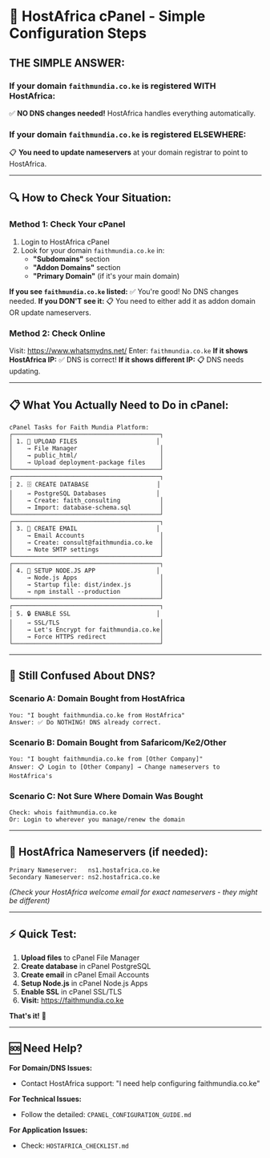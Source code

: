 # 🎯 HostAfrica cPanel - Simple Configuration Steps

## **THE SIMPLE ANSWER:**

### **If your domain `faithmundia.co.ke` is registered WITH HostAfrica:**
✅ **NO DNS changes needed!** HostAfrica handles everything automatically.

### **If your domain `faithmundia.co.ke` is registered ELSEWHERE:**
📋 **You need to update nameservers** at your domain registrar to point to HostAfrica.

---

## 🔍 **How to Check Your Situation:**

### **Method 1: Check Your cPanel**
1. Login to HostAfrica cPanel
2. Look for your domain `faithmundia.co.ke` in:
   - **"Subdomains"** section
   - **"Addon Domains"** section
   - **"Primary Domain"** (if it's your main domain)

**If you see `faithmundia.co.ke` listed:** ✅ You're good! No DNS changes needed.
**If you DON'T see it:** 📋 You need to either add it as addon domain OR update nameservers.

### **Method 2: Check Online**
Visit: https://www.whatsmydns.net/
Enter: `faithmundia.co.ke`
**If it shows HostAfrica IP:** ✅ DNS is correct!
**If it shows different IP:** 📋 DNS needs updating.

---

## 📋 **What You Actually Need to Do in cPanel:**

```
cPanel Tasks for Faith Mundia Platform:
┌─────────────────────────────────────────┐
│ 1. 📁 UPLOAD FILES                      │
│    → File Manager                       │
│    → public_html/                       │
│    → Upload deployment-package files    │
└─────────────────────────────────────────┘
┌─────────────────────────────────────────┐
│ 2. 🗄️ CREATE DATABASE                   │
│    → PostgreSQL Databases              │
│    → Create: faith_consulting           │
│    → Import: database-schema.sql        │
└─────────────────────────────────────────┘
┌─────────────────────────────────────────┐
│ 3. 📧 CREATE EMAIL                      │
│    → Email Accounts                     │
│    → Create: consult@faithmundia.co.ke  │
│    → Note SMTP settings                 │
└─────────────────────────────────────────┘
┌─────────────────────────────────────────┐
│ 4. 🔧 SETUP NODE.JS APP                 │
│    → Node.js Apps                       │
│    → Startup file: dist/index.js        │
│    → npm install --production           │
└─────────────────────────────────────────┘
┌─────────────────────────────────────────┐
│ 5. 🔒 ENABLE SSL                        │
│    → SSL/TLS                            │
│    → Let's Encrypt for faithmundia.co.ke│
│    → Force HTTPS redirect               │
└─────────────────────────────────────────┘
```

---

## 🤔 **Still Confused About DNS?**

### **Scenario A: Domain Bought from HostAfrica**
```
You: "I bought faithmundia.co.ke from HostAfrica"
Answer: ✅ Do NOTHING! DNS already correct.
```

### **Scenario B: Domain Bought from Safaricom/Ke2/Other**
```
You: "I bought faithmundia.co.ke from [Other Company]"
Answer: 📋 Login to [Other Company] → Change nameservers to HostAfrica's
```

### **Scenario C: Not Sure Where Domain Was Bought**
```
Check: whois faithmundia.co.ke
Or: Login to wherever you manage/renew the domain
```

---

## 🎯 **HostAfrica Nameservers (if needed):**

```
Primary Nameserver:   ns1.hostafrica.co.ke
Secondary Nameserver: ns2.hostafrica.co.ke
```

*(Check your HostAfrica welcome email for exact nameservers - they might be different)*

---

## ⚡ **Quick Test:**

1. **Upload files** to cPanel File Manager
2. **Create database** in cPanel PostgreSQL
3. **Create email** in cPanel Email Accounts
4. **Setup Node.js** in cPanel Node.js Apps
5. **Enable SSL** in cPanel SSL/TLS
6. **Visit:** https://faithmundia.co.ke

**That's it!** 🎉

---

## 🆘 **Need Help?**

**For Domain/DNS Issues:**
- Contact HostAfrica support: "I need help configuring faithmundia.co.ke"

**For Technical Issues:**
- Follow the detailed: `CPANEL_CONFIGURATION_GUIDE.md`

**For Application Issues:**
- Check: `HOSTAFRICA_CHECKLIST.md`

